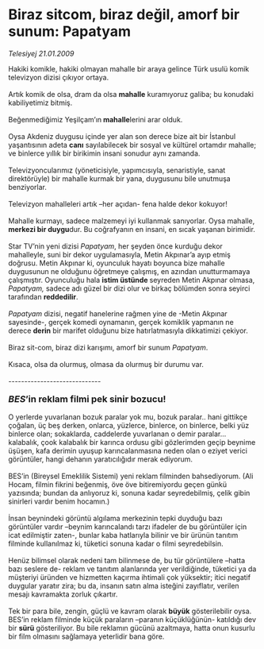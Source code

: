 # Biraz sitcom, biraz değil, amorf bir sunum: Papatyam

*Telesiyej 21.01.2009*

<div class="taraf_structure_2col_1zq">
<div class="margen_n">



 <p>Hakiki komikle, hakiki olmayan mahalle bir araya gelince Türk usulü komik televizyon dizisi çıkıyor ortaya. <br/><br/>Artık komik de olsa, dram da olsa <b>mahalle</b> kuramıyoruz galiba; bu konudaki kabiliyetimiz bitmiş. <br/><br/>Beğenmediğimiz Yeşilçam’ın<b> mahalle</b>lerini arar olduk. <br/><br/>Oysa Akdeniz duygusu içinde yer alan son derece bize ait bir İstanbul yaşantısının adeta <b>canı</b> sayılabilecek bir sosyal ve kültürel ortamdır mahalle; ve binlerce yıllık bir birikimin insani sonudur aynı zamanda. <br/><br/>Televizyoncularımız (yöneticisiyle, yapımcısıyla, senaristiyle, sanat direktörüyle) bir mahalle kurmak bir yana, duygusunu bile unutmuşa benziyorlar. <br/><br/>Televizyon mahalleleri artık –her açıdan- fena halde dekor kokuyor! <br/><br/>Mahalle kurmayı, sadece malzemeyi iyi kullanmak sanıyorlar. Oysa mahalle, <b>merkezi bir duygu</b>dur. Bu coğrafyanın en insani, en sıcak yaşanan birimidir. <br/><br/>Star TV’nin yeni dizisi <i>Papatyam</i>, her şeyden önce kurduğu dekor mahalleyle, suni bir dekor uygulamasıyla, Metin Akpınar’a ayıp etmiş doğrusu. Metin Akpınar ki, oyunculuk hayatı boyunca bize mahalle duygusunun ne olduğunu öğretmeye çalışmış, en azından unutturmamaya çalışmıştır. Oyunculuğu hala <b>istim üstünde </b>seyreden Metin Akpınar olmasa, <i>Papatyam, </i>sadece adı güzel bir dizi olur ve birkaç bölümden sonra seyirci tarafından <b>reddedilir</b>.<i> <br/><br/>Papatyam</i> dizisi, negatif hanelerine rağmen yine de -Metin Akpınar sayesinde-, gerçek komedi oynamanın, gerçek komiklik yapmanın ne derece <b>derin</b> bir marifet olduğunu bize hatırlatmasıyla dikkatimizi çekiyor. <br/><br/>Biraz sit-com, biraz dizi karışımı, amorf bir sunum <i>Papatyam</i>. <br/><br/>Kısaca, olsa da olurmuş, olmasa da olurmuş bir durumu var. <br/><br/>----------------------------- <i> <br/><br/><font size="4"><strong>BES</strong></font></i><font size="4"><strong>’in reklam filmi pek sinir bozucu!</strong></font> <br/><br/>O yerlerde yuvarlanan bozuk paralar yok mu, bozuk paralar.. hani gittikçe çoğalan, üç beş derken, onlarca, yüzlerce, binlerce, on binlerce, belki yüz binlerce olan; sokaklarda, caddelerde yuvarlanan o demir paralar... kalabalık, çook kalabalık bir karınca ordusu gibi gözlerimden geçip beynime üşüşen, kafa derimin uyuşup karıncalanmasına neden olan o eziyet verici görüntüler, hangi dehanın yaratıcılığıdır merak ediyorum. <br/><br/>BES’in (Bireysel Emeklilik Sistemi) yeni reklam filminden bahsediyorum. (Ali Hocam, filmin fikrini beğenmiş, öve öve bitiremiyordu geçen günkü yazısında; bundan da anlıyoruz ki, sonuna kadar seyredebilmiş, çelik gibin sinirleri vardır benim hocamın.) <br/><br/>İnsan beynindeki görüntü algılama merkezinin tepki duyduğu bazı görüntüler vardır –beynim karıncalandı tarzı ifadeler de bu görüntüler için icat edilmiştir zaten-, bunlar kaba hatlarıyla bilinir ve bir ürünün tanıtım filminde kullanılmaz ki, tüketici sonuna kadar o filmi seyredebilsin. <br/><br/>Henüz bilimsel olarak nedeni tam bilinmese de, bu tür görüntülere –hatta bazı seslere de- reklam ve tanıtım alanlarında yer verildiğinde, tüketici ya da müşteriyi üründen ve hizmetten kaçırma ihtimali çok yüksektir; itici negatif duygular yaratır zira; bu da, insanın satın alma isteğini zayıflatır, verilen mesajı kavramakta zorluk çıkartır. <br/><br/>Tek bir para bile, zengin, güçlü ve kavram olarak <b>büyük</b> gösterilebilir oysa. BES’in reklam filminde küçük paraların –paranın küçüklüğünün- katıldığı dev bir <b>sürü</b> gösteriliyor. Bu bile reklamın gücünü azaltmaya, hatta onun kusurlu bir film olmasını sağlamaya yeterlidir bana göre.</p>

<br/>


<div id="taraf_not">
</div>

</div>


</div>
